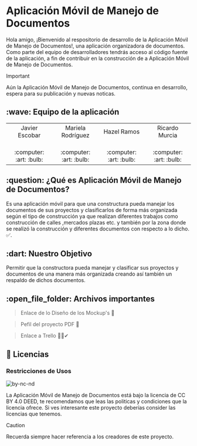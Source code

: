 # Aplicación Móvil de Manejo de Documentos
Hola amigo, ¡Bienvenido al respositorio de desarrollo de la Aplicación Móvil de Manejo de Documentos!, una aplicación organizadora de documentos. Como parte del equipo de desarrolladores tendrás acceso al código fuente de la aplicación, a fin de contribuir en la construcción de a Aplicación Móvil de Manejo de Documentos.

> [!IMPORTANT]
> Aún la Aplicación Móvil de Manejo de Documentos, continua en desarrollo, espera para su publicación y nuevas noticas.

<h2>:wave: Equipo de la aplicación</h2>
<div style={padding: 10px}>
  <table style={margin: 0 auto}>
  <tr align="center">
    <td>Javier Escobar</td>
    <td>Mariela Rodríguez</td>
    <td>Hazel Ramos</td>
    <td>Ricardo Murcia</td>
     </tr>
    <tr align="center">
    <td><br> :computer: :art: :bulb:</td>
   <td><br> :computer: :art: :bulb:</td>
    <td><br>:computer: :art: :bulb:</td>
    <td><br> :computer: :art: :bulb:</td>
  </tr>
</table>
</div>

<h2>:question: ¿Qué es Aplicación Móvil de Manejo de Documentos?</h2>

Es una aplicación móvil para que una constructura pueda manejar los documentos de sus proyectos y clasificarlos de forma más organizada según el tipo de construcción ya que realizan diferentes trabajos como construcción de calles ,mercados plazas etc. y también por la zona donde se realizó la construcción y diferentes documentos con respecto a lo dicho. :white_check_mark:.

<h2>:dart: Nuestro Objetivo</h2>

Permitir que la constructora pueda manejar y clasificar sus proyectos y documentos de una manera más organizada creando así también un respaldo de dichos documentos.

<h2>:open_file_folder: Archivos importantes </h2>

> Enlace de lo Diseño de los Mockup's 🎨<br>

> Pefil del proyecto PDF 📖

> Enlace a Trello 🤝🏼✔

<h2>📕 Licencias</h2>
<h3>Restricciones de Usos</h3>

![by-nc-nd](https://github-production-user-asset-6210df.s3.amazonaws.com/107637104/315911890-75819e16-1bb7-44a5-8e1d-612bc3e0ea9d.png?X-Amz-Algorithm=AWS4-HMAC-SHA256&X-Amz-Credential=AKIAVCODYLSA53PQK4ZA%2F20240325%2Fus-east-1%2Fs3%2Faws4_request&X-Amz-Date=20240325T055850Z&X-Amz-Expires=300&X-Amz-Signature=cfa4e268dcb0c263aa35c3d29396039fe070debb41c58bace993892bad191a6e&X-Amz-SignedHeaders=host&actor_id=132143223&key_id=0&repo_id=775078156)


La Aplicación Móvil de Manejo de Documentos está bajo la licencia de CC BY 4.0 DEED, te recomendamos que leas las politicas y condiciones que la licencia ofrece. Si ves interesante este proyecto deberías consider las licencias que tenemos.



> [!CAUTION]
> Recuerda siempre hacer referencia a los creadores de este proyecto.
